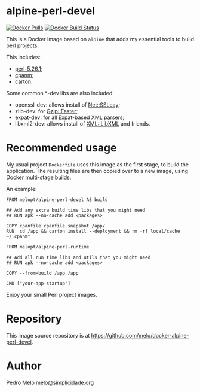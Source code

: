 # alpine-perl-devel #

[![Docker Pulls](https://img.shields.io/docker/pulls/melopt/alpine-perl-devel.svg)]()
[![Docker Build Status](https://img.shields.io/docker/build/melopt/alpine-perl-devel.svg)]()

This is a Docker image based on `alpine` that adds my essential tools to build perl projects.

This includes:

* [perl-5.26.1](https://metacpan.org/release/perl);
* [cpanm](https://metacpan.org/release/App-cpanminus);
* [carton](https://metacpan.org/release/Carton).

Some common *-dev libs are also included:

* openssl-dev: allows install of [Net::SSLeay](https://metacpan.org/release/Net-SSLeay);
* zlib-dev: for [Gzip::Faster](https://metacpan.org/release/Gzip-Faster);
* expat-dev: for all Expat-based XML parsers;
* libxml2-dev: allows install of [XML::LibXML](https://metacpan.org/release/XML-LibXML) and friends.


# Recommended usage #

My usual project `Dockerfile` uses this image as the first stage, to build the application. The resulting files are then copied over to a new image, using [Docker multi-stage builds](https://docs.docker.com/engine/userguide/eng-image/multistage-build/).

An example:

```
FROM melopt/alpine-perl-devel AS build

## Add any extra build time libs that you might need
## RUN apk --no-cache add <packages>

COPY cpanfile cpanfile.snapshot /app/
RUN  cd /app && carton install --deployment && rm -rf local/cache ~/.cpanm*

FROM melopt/alpine-perl-runtime

## Add all run time libs and utils that you might need
## RUN apk --no-cache add <packages>

COPY --from=build /app /app

CMD ["your-app-startup"]
```

Enjoy your small Perl project images.


# Repository #

This image source repository is at https://github.com/melo/docker-alpine-perl-devel.


# Author #

Pedro Melo
melo@simplicidade.org
